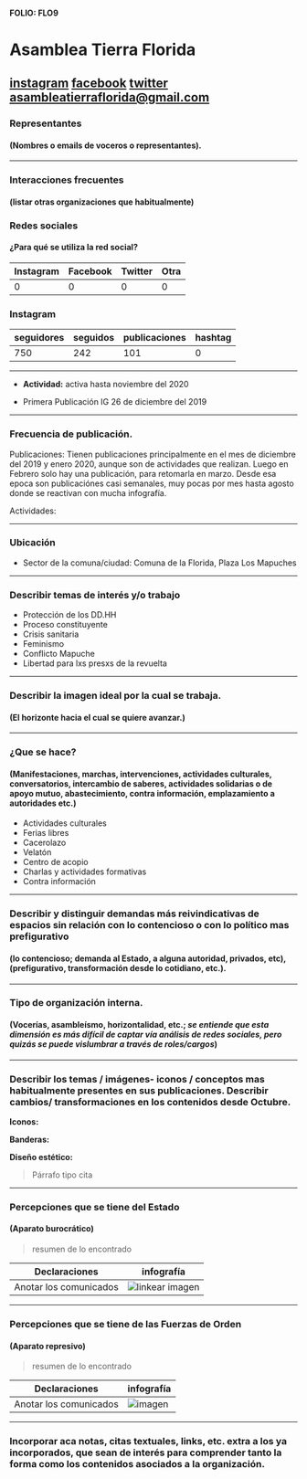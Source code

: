 #### FOLIO: FLO9
# Asamblea Tierra Florida

[instagram](https://www.instagram.com/asamblea_tierraflorida/)
[facebook](https://www.facebook.com/AsambleaTerritorialTierraFlorida/)
[twitter]()
<asambleatierraflorida@gmail.com>
---

### Representantes
#### (Nombres o emails de voceros o representantes).

---
### Interacciones frecuentes
#### (listar otras organizaciones que habitualmente)

### Redes sociales
#### ¿Para qué se utiliza la red social?
| Instagram | Facebook | Twitter | Otra 
|---|---|---|---|
|0|0|0|0|

### **Instagram**
| seguidores | seguidos | publicaciones | hashtag |
|---|---|---|---|
|750|242|101|0|

---

* **Actividad:** activa hasta noviembre del 2020

* Primera Publicación IG 26 de diciembre del 2019

---
### Frecuencia de publicación.

Publicaciones: Tienen publicaciones principalmente en el mes de diciembre del 2019 y enero 2020, aunque son de actividades que realizan. Luego en Febrero solo hay una publicación, para retomarla en marzo. Desde esa epoca son publicaciónes casi semanales, muy pocas por mes hasta agosto donde se reactivan con mucha infografía. 

Actividades:

---
### Ubicación
* Sector de la comuna/ciudad: Comuna de la Florida, Plaza Los Mapuches

---
### Describir temas de interés y/o trabajo

* Protección de los DD.HH
* Proceso constituyente
* Crisis sanitaria 
* Feminismo
* Conflicto Mapuche
* Libertad para lxs presxs de la revuelta

---
### Describir la imagen ideal por la cual se trabaja.
#### (El horizonte hacia el cual se quiere avanzar.)

---
### ¿Que se hace?
#### (Manifestaciones, marchas, intervenciones, actividades culturales, conversatorios, intercambio de saberes, actividades solidarias o de apoyo mutuo, abastecimiento, contra información, emplazamiento a autoridades etc.)

* Actividades culturales
* Ferias libres
* Cacerolazo 
* Velatón
* Centro de acopio 
* Charlas y actividades formativas
* Contra información 

---
### Describir y distinguir demandas más reivindicativas de espacios sin relación con lo contencioso o con lo político mas prefigurativo
#### (lo contencioso; demanda al Estado, a alguna autoridad, privados, etc), (prefigurativo, transformación desde lo cotidiano, etc.).

---
### Tipo de organización interna.
#### (Vocerías, asambleísmo, horizontalidad, etc.; *se entiende que esta dimensión es más difícil de captar vía análisis de redes sociales, pero quizás se puede vislumbrar a través de roles/cargos*)

---
### Describir los temas / imágenes- iconos / conceptos mas habitualmente presentes en sus publicaciones. Describir cambios/ transformaciones en los contenidos desde Octubre.

**Iconos:**

**Banderas:**

**Diseño estético:**

> Párrafo tipo cita 

---
### Percepciones que se tiene del Estado
#### (Aparato burocrático)
> resumen de lo encontrado

| Declaraciones | infografía | 
|---|---|
|Anotar los comunicados | ![linkear imagen]() |

---
### Percepciones que se tiene de las Fuerzas de Orden
#### (Aparato represivo)
> resumen de lo encontrado

| Declaraciones | infografía | 
|---|---|
|Anotar los comunicados | ![imagen]() |


---
### Incorporar aca notas, citas textuales, links, etc. extra a los ya incorporados, que sean de interés para comprender tanto la forma como los contenidos asociados a la organización.
